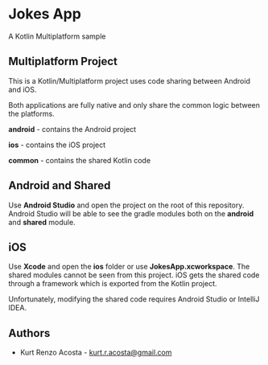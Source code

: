 # Jokes App

A Kotlin Multiplatform sample 

## Multiplatform Project

This is a Kotlin/Multiplatform project uses code sharing between Android and iOS.

Both applications are fully native and only share the common logic between the platforms.

**android** - contains the Android project 

**ios** - contains the iOS project

**common** - contains the shared Kotlin code

## Android and Shared

Use **Android Studio** and open the project on the root of this repository.  Android Studio will be able to see the gradle modules both on the **android** and **shared** module.

## iOS

Use **Xcode** and open the **ios** folder or use **JokesApp.xcworkspace**. The shared modules cannot be seen from this project. iOS gets the shared code through a framework which is exported from the Kotlin project.

Unfortunately, modifying the shared code requires Android Studio or IntelliJ IDEA.


## Authors

- Kurt Renzo Acosta - [kurt.r.acosta@gmail.com](mailto:kurt.r.acosta@gmail.com)
